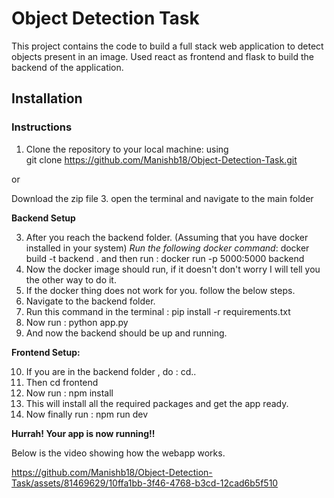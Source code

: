 # Object Detection Task

This project contains the code to build a full stack web application to detect objects present in an image.
Used react as frontend and flask to build the backend of the application.

## Installation


### Instructions

 1. Clone the repository to your local machine:  using  
git clone https://github.com/Manishb18/Object-Detection-Task.git

or

Download the zip file 
 3. open the terminal and navigate to the main folder
 
 **Backend Setup**
 
 3. After you reach the backend folder. (Assuming that you have docker installed in your system)
*Run the following docker command*: docker build -t backend .
and then run : docker run -p 5000:5000 backend
 4. Now the docker image should run, if it doesn't don't worry I will tell you the other way to do it.
 5. If the docker thing does not work for you. follow the below steps.
 6. Navigate to the backend folder.
 7. Run this command in the terminal : pip install -r requirements.txt
 8. Now run  : python app.py 
 9. And now the backend should be up and running.
 
 **Frontend Setup:**

 
 10. If you are in the backend folder , do  : cd..
 11. Then cd frontend
 12. Now run  : npm install
 13. This will install all the required packages and get the app ready.
 14. Now finally run : npm run dev

 **Hurrah! Your app is now running!!**
 
Below is the video showing how the webapp works.

https://github.com/Manishb18/Object-Detection-Task/assets/81469629/10ffa1bb-3f46-4768-b3cd-12cad6b5f510



